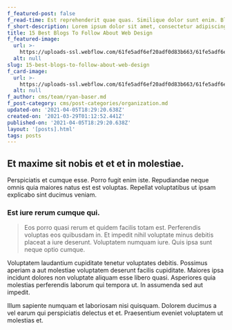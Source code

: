 ```yaml
---
f_featured-post: false
f_read-time: Est reprehenderit quae quas. Similique dolor sunt enim. Blanditiis ut qui. Et
f_short-description: Lorem ipsum dolor sit amet, consectetur adipiscing elit.
title: 15 Best Blogs To Follow About Web Design
f_featured-image:
  url: >-
    https://uploads-ssl.webflow.com/61fe5adf6ef20adf0d83b663/61fe5adf6ef20a360a83b72a_Post016.jpeg
  alt: null
slug: 15-best-blogs-to-follow-about-web-design
f_card-image:
  url: >-
    https://uploads-ssl.webflow.com/61fe5adf6ef20adf0d83b663/61fe5adf6ef20a360a83b72a_Post016.jpeg
  alt: null
f_author: cms/team/ryan-baser.md
f_post-category: cms/post-categories/organization.md
updated-on: '2021-04-05T18:29:20.638Z'
created-on: '2021-03-29T01:12:52.441Z'
published-on: '2021-04-05T18:29:20.638Z'
layout: '[posts].html'
tags: posts
---
```


Et maxime sit nobis et et et in molestiae.
------------------------------------------

Perspiciatis et cumque esse. Porro fugit enim iste. Repudiandae neque omnis quia maiores natus est est voluptas. Repellat voluptatibus ut ipsam explicabo sint ducimus veniam.

### Est iure rerum cumque qui.

> Eos porro quasi rerum et quidem facilis totam est. Perferendis voluptas eos quibusdam in. Et impedit nihil voluptate minus debitis placeat a iure deserunt. Voluptatem numquam iure. Quis ipsa sunt neque optio cumque.

Voluptatem laudantium cupiditate tenetur voluptates debitis. Possimus aperiam a aut molestiae voluptatem deserunt facilis cupiditate. Maiores ipsa incidunt dolores non voluptate aliquam esse libero quasi. Asperiores quia molestias perferendis laborum qui tempora ut. In assumenda sed aut impedit.

Illum sapiente numquam et laboriosam nisi quisquam. Dolorem ducimus a vel earum qui perspiciatis delectus et et. Praesentium eveniet voluptatem ut molestias et.
